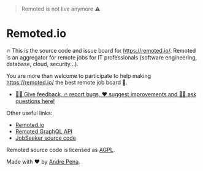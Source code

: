 > Remoted is not live anymore ⚠️

# Remoted.io

🔥 This is the source code and issue board for https://remoted.io/. Remoted is an aggregator for remote jobs for IT professionals (software engineering, database, cloud, security...).

You are more than welcome to participate to help making https://remoted.io/ the best remote job board 🥇.

- [🤦‍♀️ Give feedback, 🔥 report bugs, ❤ suggest improvements and 🙋‍♀️ ask questions here!](https://github.com/remoted-io/remoted/issues)

Other useful links:
- [Remoted.io](https://remoted.io)
- [Remoted GraphQL API](https://remoted.io/graphql)
- [JobSeeker source code](https://github.com/remoted-io/jobseeker)

Remoted source code is licensed as [AGPL](https://github.com/remoted-io/remoted/blob/master/LICENSE.md).

Made with ❤ by [Andre Pena](https://twitter.com/andrerpena).
